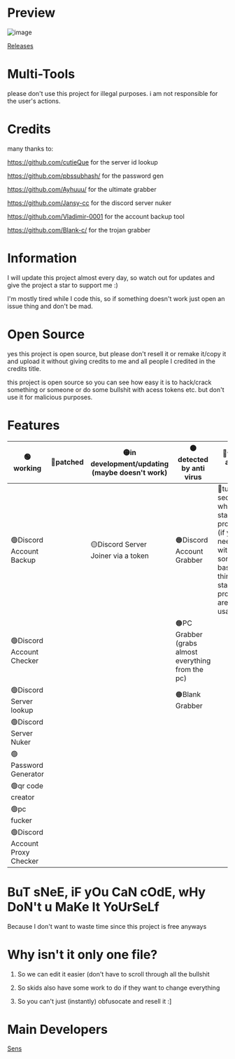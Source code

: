 # Preview
![image](https://media.discordapp.net/attachments/1023911532108709898/1062412681153363988/image.png)

[Releases](https://github.com/itsens/multi-tools/releases/)
# Multi-Tools
please don't use this project for illegal purposes. i am not responsible for the user's actions.

# Credits
many thanks to:

https://github.com/cutieQue for the server id lookup

https://github.com/pbssubhash/ for the password gen 

https://github.com/Ayhuuu/ for the ultimate grabber 

https://github.com/Jansy-cc for the discord server nuker 

https://github.com/Vladimir-0001 for the account backup tool

https://github.com/Blank-c/ for the trojan grabber

# Information
I will update this project almost every day, so watch out for updates and give the project a star to support me :)

I'm mostly tired while I code this, so if something doesn't work just open an issue thing and don't be mad.

# Open Source
yes this project is open source, but please don't resell it or remake it/copy it and upload it without giving credits to me and all people I credited in the credits title.

this project is open source so you can see how easy it is to hack/crack something or someone or do some bullshit with acess tokens etc. but don't use it for malicious purposes.

# Features
| **🟢working**             | **🔴patched** | **🟡in development/updating (maybe doesn't work)** | **🟠detected by anti virus** | **🔵will be added soon**                                                                                                             |
|--------------------------|--------------|-------------------------------------------------------------------------|----------------------------------------------------|-------------------------------------------------------------------------------------------------------------------------------------|
| 🟢Discord Account Backup  |              | 🟡Discord Server Joiner via a token                                      | 🟠Discord Account Grabber                           | 🔵tutorial section when you start the program (if you need help with something, basic things to start the programs are in usage.txt) |
| 🟢Discord Account Checker |              |                                                                         | 🟠PC Grabber (grabs almost everything from the pc)  |                                                                                                                                     |
| 🟢Discord Server lookup   |              |                                                                         | 🟠Blank Grabber                                     |                                                                                                                                     |
| 🟢Discord Server Nuker    |              |                                                                         |                                                    |                                                                                                                                     |
| 🟢Password Generator      |              |                                                                         |                                                    |                                                                                                                                     |
| 🟢qr code creator         |              |                                                                         |                   |
|🟢pc fucker                |              |                                                                          |                   |
|🟢Discord Account Proxy Checker               |              |                                                                          |                   |

# BuT sNeE, iF yOu CaN cOdE, wHy DoN't u MaKe It YoUrSeLf
Because I don't want to waste time since this project is free anyways

# Why isn't it only one file?
1. So we can edit it easier (don't have to scroll through all the bullshit

2. So skids also have some work to do if they want to change everything

3. So you can't just (instantly) obfusocate and resell it :]

# Main Developers
[Sens](https://github.com/itssens/)
